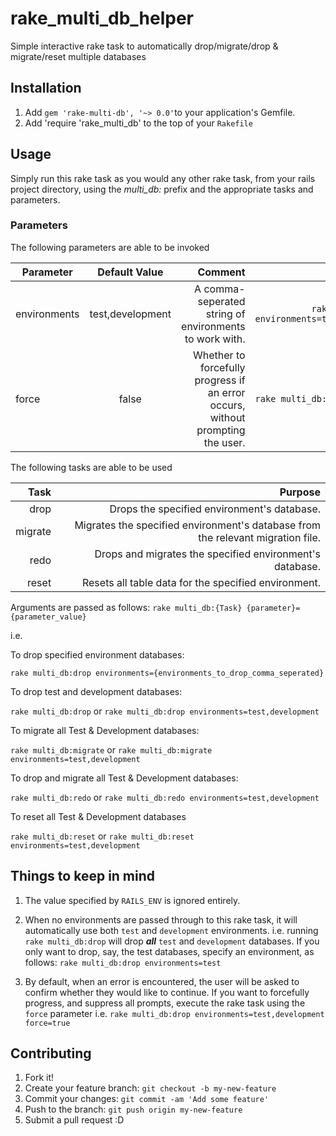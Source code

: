 # rake_multi_db_helper
Simple interactive rake task to automatically drop/migrate/drop &amp; migrate/reset multiple databases

## Installation
1. Add `gem 'rake-multi-db', '~> 0.0'`to your application's Gemfile.
2. Add 'require 'rake_multi_db' to the top of your `Rakefile`

## Usage
Simply run this rake task as you would any other rake task, from your rails project directory, using the _multi_db:_ prefix and the appropriate tasks and parameters.

### Parameters
The following parameters are able to be invoked

| Parameter        | Default Value           | Comment  | Example |
| ------------- |:-------------:| -----:|----------:|
| environments      | test,development | A comma-seperated string of environments to work with. | ```rake multi_db:drop environments=test,development```|
| force      | false      |  Whether to forcefully progress if an error occurs,<br /> without prompting the user. | ```rake multi_db:drop force=true``` |

The following tasks are able to be used

| Task | Purpose                                    |
|--------:|-------------------------------------------:|
| drop   | Drops the specified environment's database.|
| migrate| Migrates the specified environment's database from the relevant migration file.|
| redo   | Drops and migrates the specified environment's database.|
| reset  | Resets all table data for the specified environment.|

Arguments are passed as follows:
```rake multi_db:{Task} {parameter}={parameter_value}```

i.e. 

To drop specified environment databases:

```rake multi_db:drop environments={environments_to_drop_comma_seperated}```

To drop test and development databases:

```rake multi_db:drop``` or ```rake multi_db:drop environments=test,development```

To migrate all Test & Development databases:

```rake multi_db:migrate``` or ```rake multi_db:migrate environments=test,development```


To drop and migrate all Test & Development databases:

```rake multi_db:redo``` or ```rake multi_db:redo environments=test,development```

To reset all Test & Development databases

```rake multi_db:reset``` or ```rake multi_db:reset environments=test,development```


## Things to keep in mind
1. The value specified by ```RAILS_ENV``` is ignored entirely.
2. When no environments are passed through to this rake task, it will automatically use both ```test``` and ```development``` environments. 
i.e. running ```rake multi_db:drop``` will drop ***all*** ```test``` and ```development``` databases. If you only want to drop, say, the test databases, specify an environment, as follows: 
```rake multi_db:drop environments=test```

3. By default, when an error is encountered, the user will be asked to confirm whether they would like to continue. If you want to forcefully progress, and suppress all prompts, execute the rake task using the ```force``` parameter
i.e. ```rake multi_db:drop environments=test,development force=true```

## Contributing

1. Fork it!
2. Create your feature branch: `git checkout -b my-new-feature`
3. Commit your changes: `git commit -am 'Add some feature'`
4. Push to the branch: `git push origin my-new-feature`
5. Submit a pull request :D
